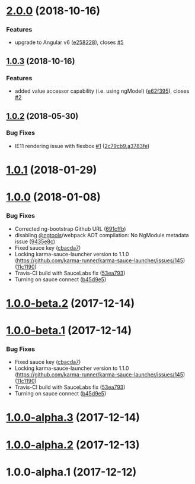 <a name="2.0.0"></a>
# [2.0.0](https://github.com/ngx-toggle/ngx-toggle/compare/1.0.3...2.0.0) (2018-10-16)


### Features

* upgrade to Angular v6 ([e258228](https://github.com/ngx-toggle/ngx-toggle/commit/e258228)), closes [#5](https://github.com/ngx-toggle/ngx-toggle/issues/5)



<a name="1.0.3"></a>
## [1.0.3](https://github.com/ngx-toggle/ngx-toggle/compare/1.0.2...1.0.3) (2018-10-16)


### Features

* added value accessor capability (i.e. using ngModel) ([e62f395](https://github.com/ngx-toggle/ngx-toggle/commit/e62f395)), closes [#2](https://github.com/ngx-toggle/ngx-toggle/issues/2)



<a name="1.0.2"></a>
## [1.0.2](https://github.com/ngx-toggle/ngx-toggle/compare/1.0.0...1.0.2) (2018-05-30)


### Bug Fixes

* IE11 rendering issue with flexbox [#1](https://github.com/ngx-toggle/ngx-toggle/issues/1) ([2c79cb9](https://github.com/ngx-toggle/ngx-toggle/commit/2c79cb9),[a3783fe](https://github.com/ngx-toggle/ngx-toggle/commit/a3783fe))



<a name="1.0.1"></a>
# [1.0.1](https://github.com/ngx-toggle/ngx-toggle/compare/1.0.0...1.0.1) (2018-01-29)





<a name="1.0.0"></a>
# [1.0.0](https://github.com/ngx-toggle/ngx-toggle/compare/1.0.0-beta.2...1.0.0) (2018-01-08)


### Bug Fixes

* Corrected ng-bootstrap Github URL ([691cffb](https://github.com/ngx-toggle/ngx-toggle/commit/691cffb))
* disabling [@ngtools](https://github.com/ngtools)/webpack AOT compilation: No NgModule metadata issue ([9435e8c](https://github.com/ngx-toggle/ngx-toggle/commit/9435e8c))
* Fixed sauce key ([cbacda7](https://github.com/ngx-toggle/ngx-toggle/commit/cbacda7))
* Locking karma-sauce-launcher version to 1.1.0 (https://github.com/karma-runner/karma-sauce-launcher/issues/145) ([11c1190](https://github.com/ngx-toggle/ngx-toggle/commit/11c1190))
* Travis-CI build with SauceLabs fix ([53ea793](https://github.com/ngx-toggle/ngx-toggle/commit/53ea793))
* Turning on sauce connect ([b45d9e5](https://github.com/ngx-toggle/ngx-toggle/commit/b45d9e5))



<a name="1.0.0-beta.2"></a>
# [1.0.0-beta.2](https://github.com/ngx-toggle/ngx-toggle/compare/1.0.0-beta.1...1.0.0-beta.2) (2017-12-14)



<a name="1.0.0-beta.1"></a>
# [1.0.0-beta.1](https://github.com/ngx-toggle/ngx-toggle/compare/1.0.0-alpha.3...1.0.0-beta.1) (2017-12-14)


### Bug Fixes

* Fixed sauce key ([cbacda7](https://github.com/ngx-toggle/ngx-toggle/commit/cbacda7))
* Locking karma-sauce-launcher version to 1.1.0 (https://github.com/karma-runner/karma-sauce-launcher/issues/145) ([11c1190](https://github.com/ngx-toggle/ngx-toggle/commit/11c1190))
* Travis-CI build with SauceLabs fix ([53ea793](https://github.com/ngx-toggle/ngx-toggle/commit/53ea793))
* Turning on sauce connect ([b45d9e5](https://github.com/ngx-toggle/ngx-toggle/commit/b45d9e5))


<a name="1.0.0-alpha.3"></a>
# [1.0.0-alpha.3](https://github.com/ngx-toggle/ngx-toggle/compare/1.0.0-alpha.2...1.0.0-alpha.3) (2017-12-14)



<a name="1.0.0-alpha.2"></a>
# [1.0.0-alpha.2](https://github.com/ngx-toggle/ngx-toggle/compare/1.0.0-alpha.1...1.0.0-alpha.2) (2017-12-13)



<a name="1.0.0-alpha.1"></a>
# 1.0.0-alpha.1 (2017-12-12)




